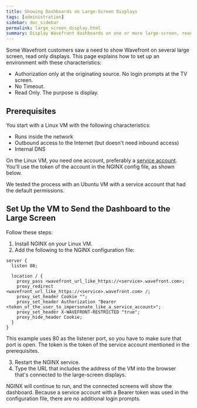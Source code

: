 ```yaml
---
title: Showing Dashboards on Large-Screen Displays
tags: [administration]
sidebar: doc_sidebar
permalink: large_screen_display.html
summary: Display Wavefront dashboards on one or more large-screen, read-only displays
---
```


Some Wavefront customers saw a need to show Wavefront on several large screen, read only displays. This page explains how to set up an environment with these characteristics:

* Authorization only at the originating source. No login prompts at the TV screen.
* No Timeout.
* Read Only. The purpose is display.

## Prerequisites

You start with a Linux VM with the following characteristics:
* Runs inside the network
* Outbound access to the Internet (but doesn't need inbound access)
* Internal DNS

On the Linux VM, you need one account, preferably a [service account](accounts.html#service_accounts). You'll use the token of the account in the NGINX config file, as shown below.

We tested the process with an Ubuntu VM with a service account that had the default permissions.

## Set Up the VM to Send the Dashboard to the Large Screen

Follow these steps:

1. Install NGINX on your Linux VM.
2. Add the following to the NGINX configuration file:

```
server {
  listen 80;

  location / {
    proxy_pass <wavefront_url_like_https://<service>.wavefront.com>;
    proxy_redirect <wavefront_url_like_https://<service>.wavefront.com> /;
    proxy_set_header Cookie "";
    proxy_set_header Authorization "Bearer <token_of_the_user_to_impersonate_like_a_service_account>";
    proxy_set_header X-WAVEFRONT-RESTRICTED "true";
    proxy_hide_header Cookie;
  }
}
```
   This example uses 80 as the listener port, so you have to make sure that port is open. The token is the token of the service account mentioned in the prerequisites.

3. Restart the NGINX service.
4. Type the URL that includes the address of the VM into the browser that's connected to the large-screen displays.

NGINX will continue to run, and the connected screens will show the dashboard. Because a service account with a Bearer token was used in the configuration file, there are no additional login prompts.
